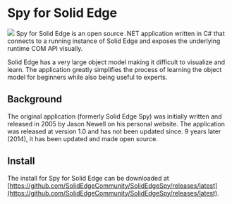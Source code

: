Spy for Solid Edge
================
![](https://raw.githubusercontent.com/SolidEdgeCommunity/SolidEdgeSpy/master/media/screenshot.png)
Spy for Solid Edge is an open source .NET application written in C# that connects to a running instance of Solid Edge and exposes the underlying runtime COM API visually.

Solid Edge has a very large object model making it difficult to visualize and learn. The application greatly simplifies the process of learning the object model for beginners while also being useful to experts.

## Background
The original application (formerly Solid Edge Spy) was initially written and released in 2005 by Jason Newell on his personal website. The application was released at version 1.0 and has not been updated since. 9 years later (2014), it has been updated and made open source. 

## Install
The install for Spy for Solid Edge can be downloaded at [https://github.com/SolidEdgeCommunity/SolidEdgeSpy/releases/latest](https://github.com/SolidEdgeCommunity/SolidEdgeSpy/releases/latest).

